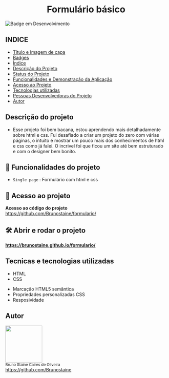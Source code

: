 <h1 align="center"> Formulário básico </h1>

![Badge em Desenvolvimento](http://img.shields.io/static/v1?label=STATUS&message=FINALIZADO&color=GREEN&style=for-the-badge)
  
## INDICE

* [Título e Imagem de capa](#Título-e-Imagem-de-capa)
* [Badges](#badges)
* [Índice](#índice)
* [Descrição do Projeto](#descrição-do-projeto)
* [Status do Projeto](#status-do-Projeto)
* [Funcionalidades e Demonstração da Aplicação](#funcionalidades-e-demonstração-da-aplicação)
* [Acesso ao Projeto](#acesso-ao-projeto)
* [Tecnologias utilizadas](#tecnologias-utilizadas)
* [Pessoas Desenvolvedoras do Projeto](#pessoas-desenvolvedoras)
* [Autor](#Autor)


## Descrição do projeto

- Esse projeto foi bem bacana, estou aprendendo mais detalhadamente sobre html e css. Fui desafiado a criar um projeto do zero com várias páginas, o intuito é mostrar um pouco mais dos conhecimentos de html e css como já falei. O incrivel foi que ficou um site até bem estruturado e com o designer bem bonito.

## :hammer: Funcionalidades do projeto

- `Single page` : Formulário com html e css

## 📁 Acesso ao projeto

**Acesso ao código do projeto**<br>
https://github.com/Brunostaine/formulario/


## 🛠️ Abrir e rodar o projeto

**https://brunostaine.github.io/formulario/**

## Tecnicas e tecnologias utilizadas

* HTML
* CSS

- Marcação HTML5 semântica
- Propriedades personalizadas CSS
- Resposividade

## Autor

<img src="https://user-images.githubusercontent.com/87622645/157755137-8d22a951-d323-4c33-814e-c0351ebefafe.png" width=115><br>
<sub>Bruno Staine Caires de Oliveira</sub><br>
https://github.com/Brunostaine
